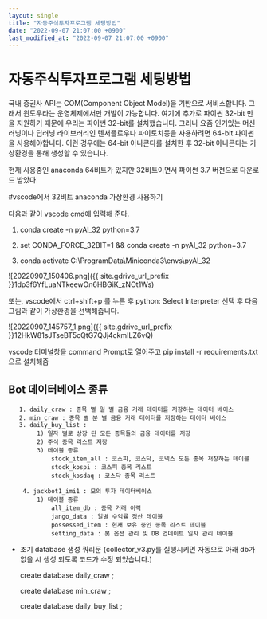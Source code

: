 ```yaml
---
layout: single
title: "자동주식투자프로그램 세팅방법"
date: "2022-09-07 21:07:00 +0900"
last_modified_at: "2022-09-07 21:07:00 +0900"
---
```


# 자동주식투자프로그램 세팅방법

국내 증권사 API는 COM(Component Object Model)을 기반으로 서비스합니다. 그래서 윈도우라는 운영체제에서만 개발이 가능합니다. 여기에 추가로 파이썬 32-bit 만을 지원하기 때문에 우리는 파이썬 32-bit를 설치했습니다. 그러나 요즘 인기있는 머신러닝이나 딥러닝 라이브러리인 텐서플로우나 파이토치등을 사용하려면 64-bit 파이썬을 사용해야합니다. 이런 경우에는 64-bit 아나콘다를 설치한 후 32-bit 아나콘다는 가상환경을 통해 생성할 수 있습니다.


현재 사용중인 anaconda 64비트가 있지만 32비트이면서 파이썬 3.7 버전으로 다운로드 받았다

#vscode에서 32비트 anaconda 가상환경 사용하기

다음과 같이 vscode cmd에 입력해 준다.

1. conda create -n pyAI_32 python=3.7 

2. set CONDA_FORCE_32BIT=1 && conda create -n pyAI_32 python=3.7

3. conda activate C:\ProgramData\Miniconda3\envs\pyAI_32

![20220907_150406.png]({{ site.gdrive_url_prefix }}1dp3f6YfLuaNTkeewOn6HBGiK_zNOt1Ws)



또는, vscode에서 ctrl+shift+p 를 누른 후 python: Select Interpreter 선택 후 다음 그림과 같이 가상환경을 선택해줍니다.



![20220907_145757_1.png]({{ site.gdrive_url_prefix }}12HkW81sJTseBT5cQtG7QJj4ckmILZ6vQ)


vscode 터미널창을 command Prompt로 열어주고 pip install -r requirements.txt 으로
설치해줌


## Bot 데이터베이스 종류


	   1. daily_craw : 종목 별 일 별 금융 거래 데이터를 저장하는 데이터 베이스
	   2. min_craw : 종목 별 분 별 금융 거래 데이터를 저장하는 데이터 베이스
	   3. daily_buy_list :
            1) 일자 별로 상장 된 모든 종목들의 금융 데이터를 저장
            2) 주식 종목 리스트 저장
            3) 테이블 종류
                stock_item_all : 코스피, 코스닥, 코넥스 모든 종목 저장하는 테이블
                stock_kospi : 코스피 종목 리스트
                stock_kosdaq : 코스닥 종목 리스트

        4. jackbot1_imi1 : 모의 투자 테이터베이스
            1) 테이블 종류
                all_item_db : 종목 거래 이력
                jango_data : 일별 수익률 정산 테이블
                possessed_item : 현재 보유 중인 종목 리스트 테이블
                setting_data : 봇 옵션 관리 및 DB 업데이트 일자 관리 테이블


* 초기 database 생성 쿼리문 (collector_v3.py를 실행시키면 자동으로 아래 db가 없을 시 생성 되도록 코드가 수정 되었습니다.)

    create database daily_craw ;

    create database min_craw ;
    
    create database daily_buy_list ;




